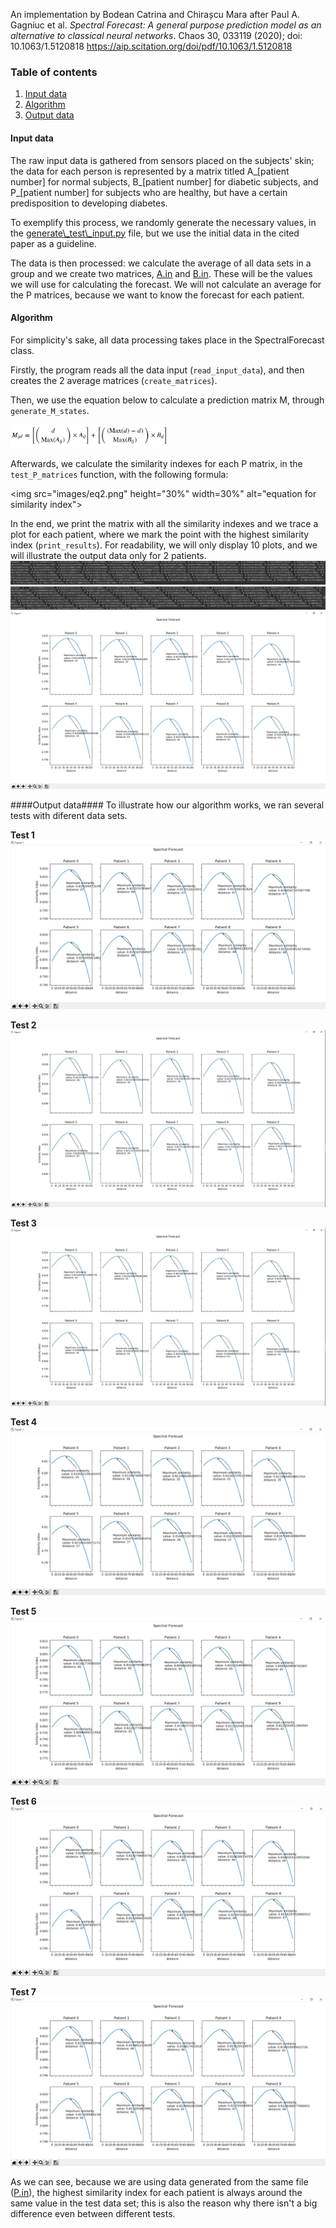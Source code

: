 An implementation by Bodean Catrina and Chirașcu Mara after Paul A. Gagniuc et al. *Spectral Forecast: A general purpose prediction model as an alternative to classical neural networks*. Chaos 30, 033119 (2020); doi: 10.1063/1.5120818 https://aip.scitation.org/doi/pdf/10.1063/1.5120818

### Table of contents ###
1. [Input data](####input-data)
2. [Algorithm](#algorithm)
3. [Output data](#output-data)

#### Input data ####
The raw input data is gathered from sensors placed on the subjects' skin; the data for each person is represented by a matrix titled A\_[patient number] for normal subjects, B\_[patient number] for diabetic subjects, and P\_[patient number] for subjects who are healthy, but have a certain predisposition to developing diabetes.

To exemplify this process, we randomly generate the necessary values, in the [generate\\_test\\_input.py](./input/generate_test_input.py) file, but we use the initial data in the cited paper as a guideline.

The data is then processed: we calculate the average of all data sets in a group and we create two matrices, [A.in](./input/A.in) and [B.in](./input/B.in). These will be the values we will use for calculating the forecast. We will not calculate an average for the P matrices, because we want to know the forecast for each patient.

#### Algorithm ####
For simplicity's sake, all data processing takes place in the SpectralForecast class.

Firstly, the program reads all the data input (```read_input_data```), and then creates the 2 average matrices (```create_matrices```).

Then, we use the equation below to calculate a prediction matrix M, through ```generate_M_states```.

<img src="images/eq1.png" height="50%" width="50%" alt="equation for M matrix">

Afterwards, we calculate the similarity indexes for each P matrix, in the ```test_P_matrices``` function, with the following formula:

<img src="images/eq2.png" height="30%" width=30%" alt="equation for similarity index">

In the end, we print the matrix with all the similarity indexes and we trace a plot for each patient, where we mark the point with the highest similarity index (```print_results```). For readability, we will only display 10 plots, and we will illustrate the output data only for 2 patients.
![output patient 0](images/output_p0.png)
![output patient 1](images/output_p1.png)
![output plot](images/output_plot.png)

####Output data####
To illustrate how our algorithm works, we ran several tests with diferent data sets.

**Test 1**
![test 1](images/test1.png)

**Test 2**
![test 2](images/test2.png)

**Test 3**
![test 3](images/test3.png)

**Test 4**
![test 4](images/test4.png)

**Test 5**
![test 5](images/test5.png)

**Test 6**
![test 6](images/test6.png)

**Test 7**
![test 7](images/test7.png)

As we can see, because we are using data generated from the same file ([P.in](./input/P.in)), the highest similarity index for each patient is always around the same value in the test data set; this is also the reason why there isn't a big difference even between different tests.